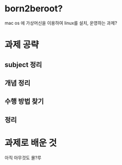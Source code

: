 # born2beroot? 

mac os 에 가상머신을 이용하여 linux를 설치, 운영하는 과제?

# 과제 공략

## subject 정리 
[](https://github.com/bestjinam/42_cursus/blob/main/born2beroot/0_subject.md)
## 개념 정리 

## 수행 방법 찾기 

## 정리

# 과제로 배운 것 

아직 아무것도 몰?루
